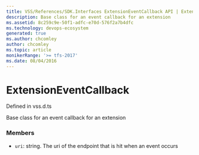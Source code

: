 ```yaml
---
title: VSS/References/SDK.Interfaces ExtensionEventCallback API | Extensions for Azure DevOps Services
description: Base class for an event callback for an extension
ms.assetid: 8c259c9e-50f1-adfc-e70d-576f2a7b4dfc
ms.technology: devops-ecosystem
generated: true
ms.author: chcomley
author: chcomley
ms.topic: article
monikerRange: '>= tfs-2017'
ms.date: 08/04/2016
---
```


# ExtensionEventCallback

Defined in vss.d.ts

Base class for an event callback for an extension

### Members

- `uri`: string. The uri of the endpoint that is hit when an event occurs
